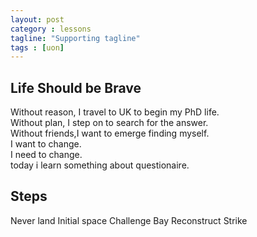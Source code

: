 ```yaml
---
layout: post
category : lessons
tagline: "Supporting tagline"
tags : [uon]
---
```



 

## Life Should be Brave

Without reason, I travel to UK to begin my PhD life.  
Without plan,   I step on to search for the answer.  
Without friends,I want to emerge finding myself.  
I want to change.  
I need to change.  
today i learn something about questionaire.

## Steps

Never land
Initial space
Challenge Bay
Reconstruct 
Strike

